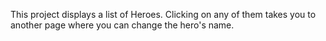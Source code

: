 This project displays a list of Heroes. Clicking on any of them takes you to another page where you can change the hero's name.
